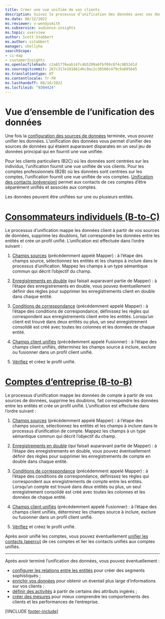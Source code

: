```yaml
---
title: Créer une vue unifiée de vos clients
description: Suivez le processus d’unification des données avec vos données pour créer un seul jeu de données maître de profils clients ou contact.
ms.date: 08/12/2022
ms.reviewer: v-wendysmith
ms.subservice: audience-insights
ms.topic: overview
author: Scott-Stabbert
ms.author: sstabbert
manager: shellyha
searchScope:
- ci-map
- customerInsights
ms.openlocfilehash: c2a81776eab147c4b5209a6fbf89c0f4c9853d1d
ms.sourcegitcommit: 267c317e10166146c9ac2c30560c479c9a005845
ms.translationtype: HT
ms.contentlocale: fr-FR
ms.lasthandoff: 08/16/2022
ms.locfileid: "9304424"
---
```

# <a name="data-unification-overview"></a>Vue d’ensemble de l’unification des données

Une fois la [configuration des sources de données](data-sources.md) terminée, vous pouvez unifier les données. L’unification des données vous permet d’unifier des sources de données qui étaient auparavant disparates en un seul jeu de données principal qui en fournit une vue unifiée.

Pour les clients particuliers (B2C) où les données sont centrées sur les individus, l’unification fournit une vue unifiée de vos clients. Pour les comptes professionnels (B2B) où les données sont centrées sur les comptes, l’unification fournit une vue unifiée de vos comptes. [Unification des contacts (préversion)](data-unification-contacts.md) permet aux contacts de ces comptes d’être séparément unifiés et associés aux comptes.

Les données peuvent être unifiées sur une ou plusieurs entités.

# <a name="individual-consumers-b-to-c"></a>[Consommateurs individuels (B-to-C)](#tab/b2c)

Le processus d’unification mappe les données client à partir de vos sources de données, supprime les doublons, fait correspondre les données entre les entités et crée un profil unifié. L’unification est effectuée dans l’ordre suivant :

1. [Champs sources](map-entities.md) (précédemment appelé Mapper) : à l’étape des champs source, sélectionnez les entités et les champs à inclure dans le processus d’unification. Mappez les champs à un type sémantique commun qui décrit l’objectif du champ.

1. [Enregistrements en double](remove-duplicates.md) (qui faisait auparavant partie de Mapper) : à l’étape des enregistrements en double, vous pouvez éventuellement définir des règles pour supprimer les enregistrements client en double dans chaque entité.

1. [Conditions de correspondance](match-entities.md) (précédemment appelé Mapper) : à l’étape des conditions de correspondance, définissez les règles qui correspondent aux enregistrements client entre les entités. Lorsqu’un client est trouvé dans deux entités ou plus, un seul enregistrement consolidé est créé avec toutes les colonnes et les données de chaque entité.

1. [Champs client unifiés](merge-entities.md) (précédemment appelé Fusionner) : à l’étape des champs client unifiés, déterminez les champs source à inclure, exclure ou fusionner dans un profil client unifié.  

1. [Vérifiez](review-unification.md) et créez le profil unifié.

# <a name="business-accounts-b-to-b"></a>[Comptes d’entreprise (B-to-B)](#tab/b2b)

Le processus d’unification mappe les données de compte à partir de vos sources de données, supprime les doublons, fait correspondre les données entre les entités et crée un profil unifié. L’unification est effectuée dans l’ordre suivant :

1. [Champs sources](map-entities.md) (précédemment appelé Mapper) : à l’étape des champs source, sélectionnez les entités et les champs à inclure dans le processus d’unification de compte. Mappez les champs à un type sémantique commun qui décrit l’objectif du champ.

1. [Enregistrements en double](remove-duplicates.md) (qui faisait auparavant partie de Mapper) : à l’étape des enregistrements en double, vous pouvez éventuellement définir des règles pour supprimer les enregistrements de compte en double dans chaque entité.

1. [Conditions de correspondance](match-entities.md) (précédemment appelé Mapper) : à l’étape des conditions de correspondance, définissez les règles qui correspondent aux enregistrements de compte entre les entités. Lorsqu’un compte est trouvé dans deux entités ou plus, un seul enregistrement consolidé est créé avec toutes les colonnes et les données de chaque entité.

1. [Champs client unifiés](merge-entities.md) (précédemment appelé Fusionner) : à l’étape des champs client unifiés, déterminez les champs source à inclure, exclure ou fusionner dans un profil client unifié.  

1. [Vérifiez](review-unification.md) et créez le profil unifié.

Après avoir unifié les comptes, vous pouvez éventuellement [unifier les contacts (aperçu)](data-unification-contacts.md) de ces comptes et lier les contacts unifiés aux comptes unifiés.

---

Après avoir terminé l’unification des données, vous pouvez éventuellement :

- [configurer les relations entre les entités](relationships.md) pour créer des segments sophistiqués ;
- [enrichir vos données](enrichment-hub.md) pour obtenir un éventail plus large d’informations sur vos clients :
- [définir des activités](activities.md) à partir de certains des attributs ingérés ;
- [créer des mesures](measures.md) pour mieux comprendre les comportements des clients et les performances de l’entreprise.

[!INCLUDE [footer-include](includes/footer-banner.md)]
